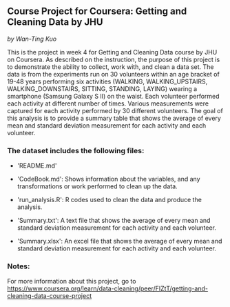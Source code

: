 ## Course Project for Coursera: Getting and Cleaning Data by JHU

*by Wan-Ting Kuo*



This is the project in week 4 for Getting and Cleaning Data course by JHU on Coursera. As described on the instruction, the purpose of this project is to demonstrate the ability to collect, work with, and clean a data set. The data is from the experiments run on 30 volunteers within an age bracket of 19-48 years performing six activities (WALKING, WALKING_UPSTAIRS, WALKING_DOWNSTAIRS, SITTING, STANDING, LAYING) wearing a smartphone (Samsung Galaxy S II) on the waist. Each volunteer performed each activity at different number of times. Various measurements were captured for each activity performed by 30 different volunteers. The goal of this analysis is to provide a summary table that shows the average of every mean and standard deviation measurement for each activity and each volunteer. 


### The dataset includes the following files:

- 'README.md'

- 'CodeBook.md': Shows information about the variables, and any transformations or work performed to clean up the data.

- 'run_analysis.R': R codes used to clean the data and produce the analysis. 

- 'Summary.txt': A text file that shows the average of every mean and standard deviation measurement for each activity and each volunteer.

- 'Summary.xlsx': An excel file that shows the average of every mean and standard deviation measurement for each activity and each volunteer.


### Notes: 

For more information about this project, go to https://www.coursera.org/learn/data-cleaning/peer/FIZtT/getting-and-cleaning-data-course-project

